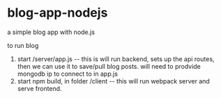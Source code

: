 # blog-app-nodejs
a simple blog app with node.js



to run blog
1. start /server/app.js -- this is will run backend, sets up the api routes, then we can use it to save/pull blog posts.
   will need to prodvide mongodb ip to connect to in app.js
2. start npm build, in folder /client -- this will run webpack server and serve frontend.


